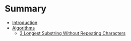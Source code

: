 # Summary

* [Introduction](README.md)
* [Algorithms](algorithms/README.md)
    * [3 Longest Substring Without Repeating Characters](algorithms/3.md)


